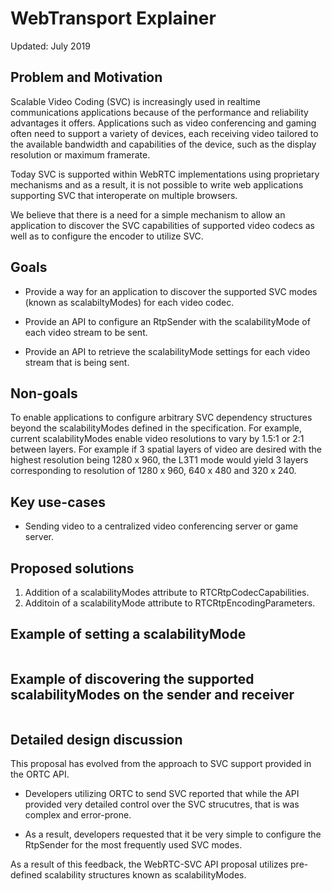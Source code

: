 # WebTransport Explainer

Updated: July 2019

## Problem and Motivation

Scalable Video Coding (SVC) is increasingly used in realtime communications
applications because of the performance and reliability advantages it offers. 
Applications such as video conferencing and gaming often need to support
a variety of devices, each receiving video tailored to the available
bandwidth and capabilities of the device, such as the display resolution
or maximum framerate. 

Today SVC is supported within WebRTC implementations using proprietary
mechanisms and as a result, it is not possible to write web applications
supporting SVC that interoperate on multiple browsers.

We believe that there is a need for a simple mechanism to allow an application
to discover the SVC capabilities of supported video codecs as well as to configure
the encoder to utilize SVC. 

## Goals

- Provide a way for an application to discover the supported SVC modes
(known as scalabiltyModes) for each video codec.

- Provide an API to configure an RtpSender with the scalabilityMode of each video
stream to be sent.

- Provide an API to retrieve the scalabilityMode settings for each video 
stream that is being sent.

## Non-goals

To enable applications to configure arbitrary SVC dependency structures
beyond the scalabilityModes defined in the specification.  For example,
current scalabilityModes enable video resolutions to vary by 1.5:1 or
2:1 between layers.  For example if 3 spatial layers of video are
desired with the highest resolution being 1280 x 960, the L3T1
mode would yield 3 layers corresponding to resolution of 
1280 x 960, 640 x 480 and 320 x 240.

## Key use-cases

- Sending video to a centralized video conferencing server or game server.

## Proposed solutions

1. Addition of a scalabilityModes attribute to RTCRtpCodecCapabilities.
2. Additoin of a scalabilityMode attribute to RTCRtpEncodingParameters.

## Example of setting a scalabilityMode

```javascript

```

## Example of discovering the supported scalabilityModes on the sender and receiver

```javascript

```

## Detailed design discussion

This proposal has evolved from the approach to SVC support provided in the ORTC API. 

- Developers utilizing ORTC to send SVC reported that while the API provided
very detailed control over the SVC strucutres, that is was complex and error-prone.

- As a result, developers requested that it be very simple to configure the
RtpSender for the most frequently used SVC modes. 

As a result of this feedback, the WebRTC-SVC API proposal utilizes pre-defined
scalability structures known as scalabilityModes.
